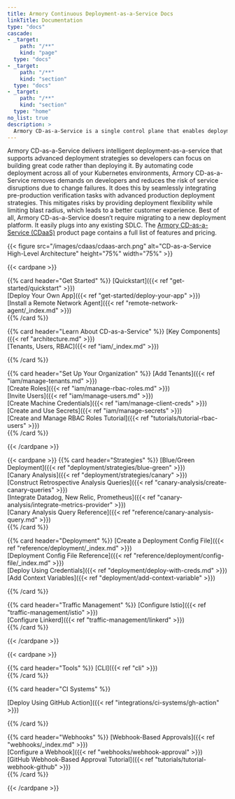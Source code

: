 ```yaml
---
title: Armory Continuous Deployment-as-a-Service Docs
linkTitle: Documentation
type: "docs"
cascade:
- _target:
    path: "/**"
    kind: "page"
  type: "docs"
- _target:
    path: "/**"
    kind: "section"
  type: "docs"
- _target:
    path: "/**"
    kind: "section"
  type: "home"
no_list: true
description: >
  Armory CD-as-a-Service is a single control plane that enables deployment to multiple Kubernetes clusters using CD-as-a-Service's secure, one-way Kubernetes agents. These agents facilitate multi-cluster orchestration and advanced deployment strategies, such as canary and blue/green, for your apps.
---
```


Armory CD-as-a-Service delivers intelligent deployment-as-a-service that supports advanced deployment strategies so developers can focus on building great code rather than deploying it. By automating code deployment across all of your Kubernetes environments, Armory CD-as-a-Service removes demands on developers and reduces the risk of service disruptions due to change failures. It does this by seamlessly integrating pre-production verification tasks with advanced production deployment strategies. This mitigates risks by providing deployment flexibility while limiting blast radius, which leads to a better customer experience. Best of all, Armory CD-as-a-Service doesn’t require migrating to a new deployment platform. It easily plugs into any existing SDLC. The [Armory CD-as-a-Service (CDaaS)](https://www.armory.io/products/continuous-deployment-as-a-service/) product page contains a full list of features and pricing.

<!-- Anna in product marketing asked specifically for the "CDaaS" text in the link to the product page -->

{{< figure src="/images/cdaas/cdaas-arch.png" alt="CD-as-a-Service High-Level Architecture" height="75%" width="75%" >}}

<!-- linkWithLinkTitle didn't render correctly inside the cardpane cards so hard-code link title and use ref -->

{{< cardpane >}}

{{% card header="Get Started" %}}
[Quickstart]({{< ref "get-started/quickstart" >}})</br>
[Deploy Your Own App]({{< ref "get-started/deploy-your-app" >}})</br>
[Install a Remote Network Agent]({{<  ref "remote-network-agent/_index.md" >}})</br>
{{% /card %}}

{{% card header="Learn About CD-as-a-Service" %}}
[Key Components]({{<  ref "architecture.md" >}})</br>
[Tenants, Users, RBAC]({{<  ref "iam/_index.md" >}})</br>

{{% /card %}}

{{% card header="Set Up Your Organization" %}}
[Add Tenants]({{<  ref "iam/manage-tenants.md" >}})</br>
[Create Roles]({{<  ref "iam/manage-rbac-roles.md" >}})</br>
[Invite Users]({{<  ref "iam/manage-users.md" >}})</br>
[Create Machine Credentials]({{< ref "iam/manage-client-creds" >}})</br>
[Create and Use Secrets]({{< ref "iam/manage-secrets" >}})</br>
[Create and Manage RBAC Roles Tutorial]({{<  ref "tutorials/tutorial-rbac-users" >}})</br>
{{% /card %}}

{{< /cardpane >}}

{{< cardpane >}}
{{% card header="Strategies" %}}
[Blue/Green Deployment]({{< ref "deployment/strategies/blue-green" >}})</br>
[Canary Analysis]({{< ref "deployment/strategies/canary" >}})</br>
[Construct Retrospective Analysis Queries]({{< ref "canary-analysis/create-canary-queries" >}})</br>
[Integrate Datadog, New Relic, Prometheus]({{< ref "canary-analysis/integrate-metrics-provider" >}})</br>
[Canary Analysis Query Reference]({{< ref "reference/canary-analysis-query.md" >}})</br>
{{% /card %}}

{{% card header="Deployment" %}}
[Create a Deployment Config File]({{< ref "reference/deployment/_index.md" >}})</br>
[Deployment Config File Reference]({{< ref "reference/deployment/config-file/_index.md" >}})</br>
[Deploy Using Credentials]({{< ref "deployment/deploy-with-creds.md" >}})</br>
[Add Context Variables]({{< ref "deployment/add-context-variable" >}})</br>

{{% /card %}}

{{% card header="Traffic Management" %}}
[Configure Istio]({{< ref "traffic-management/istio" >}})</br>
[Configure Linkerd]({{< ref "traffic-management/linkerd" >}})</br>
{{% /card %}}

{{< /cardpane >}}

{{< cardpane >}}

{{% card header="Tools" %}}
[CLI]({{< ref "cli" >}})</br>
{{% /card %}}

{{% card header="CI Systems" %}}

[Deploy Using GitHub Action]({{< ref "integrations/ci-systems/gh-action" >}})</br>

{{% /card %}}

{{% card header="Webhooks" %}}
[Webhook-Based Approvals]({{< ref "webhooks/_index.md" >}})</br>
[Configure a Webhook]({{< ref "webhooks/webhook-approval" >}})</br>
[GitHub Webhook-Based Approval Tutorial]({{<  ref "tutorials/tutorial-webhook-github" >}})</br>
{{% /card %}}

{{< /cardpane >}}


